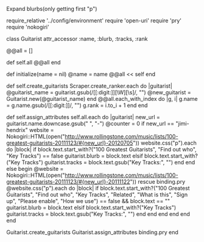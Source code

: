 Expand blurbs(only getting first "p")


require_relative '../config/environment'
require 'open-uri'
require 'pry'
require 'nokogiri'

class Guitarist
  attr_accessor :name, :blurb, :tracks, :rank

  @@all = []

  def self.all
    @@all
  end

  def initialize(name = nil)
    @name = name
    @@all << self
  end

  def self.create_guitarists
    Scraper.create_ranker.each do |guitarist|
      @guitarist_name = guitarist.gsub(/[[:digit:]][\W][\s]/, "")
      @new_guitarist = Guitarist.new(@guitarist_name)
    end
    @@all.each_with_index do |g, i|
      g.name = g.name.gsub(/[[:digit:]]/, "")
      g.rank = i.to_i + 1
    end
  end

  def self.assign_attributes
    self.all.each do |guitarist|
      new_url = guitarist.name.downcase.gsub(" ", "-")
      @counter = 0
      if new_url == "jimi-hendrix"
        website = Nokogiri::HTML(open("http://www.rollingstone.com/music/lists/100-greatest-guitarists-20111123/#{new_url}-20120705"))
        website.css("p").each do |block|
          if block.text.start_with?("100 Greatest Guitarists", "Find out who", "Key Tracks") == false
            guitarist.blurb = block.text
          elsif block.text.start_with?("Key Tracks")
            guitarist.tracks = block.text.gsub("Key Tracks:", "")
          end
        end
      else
        begin
          @website = Nokogiri::HTML(open("http://www.rollingstone.com/music/lists/100-greatest-guitarists-20111123/#{new_url}-20111122"))
        rescue
          binding.pry
          @website.css("p").each do |block|
            if block.text.start_with?("100 Greatest Guitarists", "Find out who", "Key Tracks", "Related", "What is this", "Sign up", "Please enable", "How we use") == false && block.text == ""
              guitarist.blurb = block.text
            elsif block.text.start_with?("Key Tracks")
              guitarist.tracks = block.text.gsub("Key Tracks:", "")
            end
          end
        end
      end
    end
  end


  Guitarist.create_guitarists
  Guitarist.assign_attributes
  binding.pry
end
